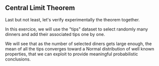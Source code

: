 ## Central Limit Theorem

Last but not least, let's verify experimentally the theorem together.

In this exercice, we will use the "tips" dataset to select randomly many dinners and add their associated tips one by one.

We will see that as the number of selected diners gets large enough, the mean of all the tips converges toward a Normal distribution of well known properties, that we can exploit to provide meaningful probabilistic conclusions.
